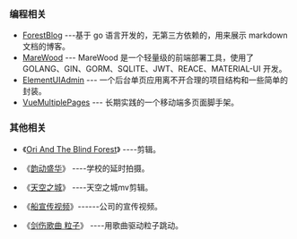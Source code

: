 ### 编程相关

- [ForestBlog](https://github.com/xusenlin/ForestBlog) ---基于 go 语言开发的，无第三方依赖的，用来展示 markdown 文档的博客。
- [MareWood](https://github.com/xusenlin/MareWood) --- MareWood 是一个轻量级的前端部署工具，使用了 GOLANG、GIN、GORM、SQLITE、JWT、REACE、MATERIAL-UI 开发。
- [ElementUIAdmin](https://github.com/xusenlin/ElementUIAdmin2) --- 一个后台单页应用离不开合理的项目结构和一些简单的封装。
- [VueMultiplePages](https://github.com/xusenlin/vueMultiplePages)  --- 长期实践的一个移动端多页面脚手架。

### 其他相关

* 《[Ori And The Blind Forest](https://www.bilibili.com/video/BV1Nt4y127Ce/)》 ----剪辑。

* 《[韵动盛华](https://www.bilibili.com/video/BV1Pi4y18785)》 ----学校的延时拍摄。

* 《[天空之城](https://www.bilibili.com/video/BV1Lt4y1U7Zq/)》 ----天空之城mv剪辑。

* 《[船宣传视频](http://v.youku.com/v_show/id_XMTQyMzQzNTA2NA==.html)》------公司的宣传视频。

* 《[剑伤歌曲 粒子](http://v.youku.com/v_show/id_XNzU3MDQxMDky.html?from=y1.7-1.2)》 ----用歌曲驱动粒子跳动。

